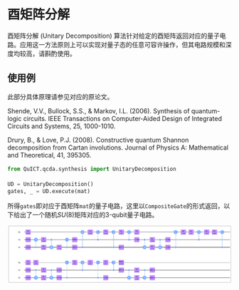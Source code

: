 # 酉矩阵分解

酉矩阵分解 (Unitary Decomposition) 算法针对给定的酉矩阵返回对应的量子电路。应用这一方法原则上可以实现对量子态的任意可容许操作，但其电路规模和深度均较高，请斟酌使用。

## 使用例

此部分具体原理请参见对应的原论文。

Shende, V.V., Bullock, S.S., & Markov, I.L. (2006). Synthesis of quantum-logic circuits. IEEE Transactions on Computer-Aided Design of Integrated Circuits and Systems, 25, 1000-1010.

Drury, B., & Love, P.J. (2008). Constructive quantum Shannon decomposition from Cartan involutions. Journal of Physics A: Mathematical and Theoretical, 41, 395305.

``` python
from QuICT.qcda.synthesis import UnitaryDecomposition

UD = UnitaryDecomposition()
gates, _ = UD.execute(mat)
```

所得`gates`即对应于酉矩阵`mat`的量子电路，这里以`CompositeGate`的形式返回，以下给出了一个随机$SU(8)$矩阵对应的3-qubit量子电路。

![合成电路](../../../assets/images/functions/QCDA/ud_0.png)
